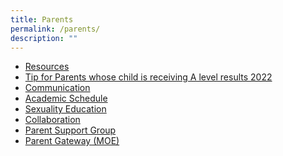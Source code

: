 ```yaml
---
title: Parents
permalink: /parents/
description: ""
---
```

<ul>
<li><a href="/parents/resources" target="">Resources</a></li>
<li><a href="/parents/tip-for-parents-whose-child-is-receiving-a-level-results-2022" target="_blank" rel="noopener">Tip for Parents whose child is receiving A level results 2022</a></li>
<li><a href="/parents/communication" target="">Communication</a></li>
<li><a href="/parents/academic-schedule" target="">Academic Schedule</a></li>
<li><a href="/parents/sexuality-education" target="">Sexuality Education</a></li>
<li><a href="/parents/collaboration" target="">Collaboration</a></li>
<li><a href="/parents/parent-support-group" target="">Parent Support Group</a></li>
<li><a href="h/parents/parent-gateway-moe" target="">Parent Gateway (MOE)</a></li>
</ul>